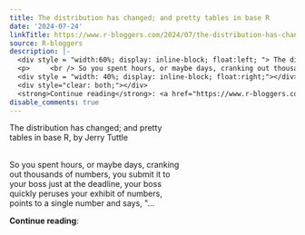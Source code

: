 ```yaml
---
title: The distribution has changed; and pretty tables in base R
date: '2024-07-24'
linkTitle: https://www.r-bloggers.com/2024/07/the-distribution-has-changed-and-pretty-tables-in-base-r/
source: R-bloggers
description: |-
  <div style = "width:60%; display: inline-block; float:left; "> The distribution has changed; and pretty tables in base R, by Jerry Tuttle </p>
  <p>     <br /> So you spent hours, or maybe days, cranking out thousands of numbers, you submit it to your boss just at the deadline, your boss quickly peruses your exhibit of numbers, points to a single number and says, "...</p></div>
  <div style = "width: 40%; display: inline-block; float:right;"></div>
  <div style="clear: both;"></div>
  <strong>Continue reading</strong>: <a href="https://www.r-bloggers.com/2024/07/the-distribution-has-changed-and-pretty-ta ...
disable_comments: true
---
```

<div style = "width:60%; display: inline-block; float:left; "> The distribution has changed; and pretty tables in base R, by Jerry Tuttle </p>
<p>     <br /> So you spent hours, or maybe days, cranking out thousands of numbers, you submit it to your boss just at the deadline, your boss quickly peruses your exhibit of numbers, points to a single number and says, "...</p></div>
<div style = "width: 40%; display: inline-block; float:right;"></div>
<div style="clear: both;"></div>
<strong>Continue reading</strong>: <a href="https://www.r-bloggers.com/2024/07/the-distribution-has-changed-and-pretty-ta ...